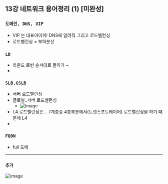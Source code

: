 ## 13강 네트워크 용어정리 (1)  [미완성]

### `도메인, DNS, VIP`
* VIP 는 대표아이피! DNS에 알려줘 그리고 로드벨런싱
* 로드벨런싱 = 부하분산


### `LB`
* 라운드 로빈 순서대로 돌아가 ~
* 

### `SLB,GSLB`
* 서버 로드벨런싱
* 글로벌..서버 로드벨런싱
  * ![image](https://github.com/j-jh-Study/testcode/assets/117059721/7141f1d7-6769-4a63-8674-7185d181bc08)
* L4 로드벨런싱은... 7계층중 4층부분에서(트랜스포트레이어) 로드벨런싱을 하기 때문에 L4
* 

### `FQDN`
* full 도메
---
### `추가`
![image](https://github.com/j-jh-Study/testcode/assets/117059721/747e8f33-1212-4b11-bdf4-46b67a81784d)
